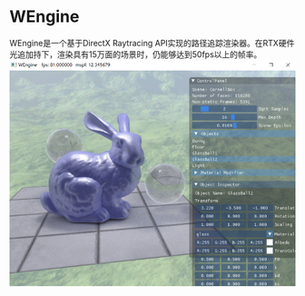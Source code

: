 # WEngine
WEngine是一个基于DirectX Raytracing API实现的路径追踪渲染器。在RTX硬件光追加持下，渲染具有15万面的场景时，仍能够达到50fps以上的帧率。
![avatar](./pics/plastic_bunny.PNG)